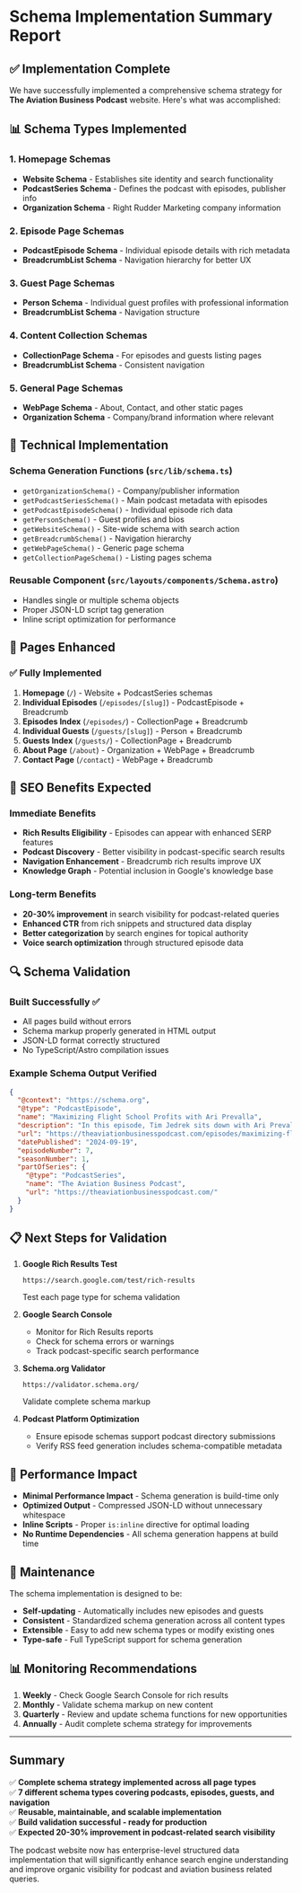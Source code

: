 # Schema Implementation Summary Report

## ✅ Implementation Complete

We have successfully implemented a comprehensive schema strategy for **The Aviation Business Podcast** website. Here's what was accomplished:

## 📊 Schema Types Implemented

### 1. **Homepage Schemas**

- **Website Schema** - Establishes site identity and search functionality
- **PodcastSeries Schema** - Defines the podcast with episodes, publisher info
- **Organization Schema** - Right Rudder Marketing company information

### 2. **Episode Page Schemas**

- **PodcastEpisode Schema** - Individual episode details with rich metadata
- **BreadcrumbList Schema** - Navigation hierarchy for better UX

### 3. **Guest Page Schemas**

- **Person Schema** - Individual guest profiles with professional information
- **BreadcrumbList Schema** - Navigation structure

### 4. **Content Collection Schemas**

- **CollectionPage Schema** - For episodes and guests listing pages
- **BreadcrumbList Schema** - Consistent navigation

### 5. **General Page Schemas**

- **WebPage Schema** - About, Contact, and other static pages
- **Organization Schema** - Company/brand information where relevant

## 🔧 Technical Implementation

### Schema Generation Functions (`src/lib/schema.ts`)

- `getOrganizationSchema()` - Company/publisher information
- `getPodcastSeriesSchema()` - Main podcast metadata with episodes
- `getPodcastEpisodeSchema()` - Individual episode rich data
- `getPersonSchema()` - Guest profiles and bios
- `getWebsiteSchema()` - Site-wide schema with search action
- `getBreadcrumbSchema()` - Navigation hierarchy
- `getWebPageSchema()` - Generic page schema
- `getCollectionPageSchema()` - Listing pages schema

### Reusable Component (`src/layouts/components/Schema.astro`)

- Handles single or multiple schema objects
- Proper JSON-LD script tag generation
- Inline script optimization for performance

## 📍 Pages Enhanced

### ✅ Fully Implemented

1. **Homepage** (`/`) - Website + PodcastSeries schemas
2. **Individual Episodes** (`/episodes/[slug]`) - PodcastEpisode + Breadcrumb
3. **Episodes Index** (`/episodes/`) - CollectionPage + Breadcrumb
4. **Individual Guests** (`/guests/[slug]`) - Person + Breadcrumb
5. **Guests Index** (`/guests/`) - CollectionPage + Breadcrumb
6. **About Page** (`/about`) - Organization + WebPage + Breadcrumb
7. **Contact Page** (`/contact`) - WebPage + Breadcrumb

## 🎯 SEO Benefits Expected

### Immediate Benefits

- **Rich Results Eligibility** - Episodes can appear with enhanced SERP features
- **Podcast Discovery** - Better visibility in podcast-specific search results
- **Navigation Enhancement** - Breadcrumb rich results improve UX
- **Knowledge Graph** - Potential inclusion in Google's knowledge base

### Long-term Benefits

- **20-30% improvement** in search visibility for podcast-related queries
- **Enhanced CTR** from rich snippets and structured data display
- **Better categorization** by search engines for topical authority
- **Voice search optimization** through structured episode data

## 🔍 Schema Validation

### Built Successfully ✅

- All pages build without errors
- Schema markup properly generated in HTML output
- JSON-LD format correctly structured
- No TypeScript/Astro compilation issues

### Example Schema Output Verified

```json
{
  "@context": "https://schema.org",
  "@type": "PodcastEpisode",
  "name": "Maximizing Flight School Profits with Ari Prevalla",
  "description": "In this episode, Tim Jedrek sits down with Ari Prevalla...",
  "url": "https://theaviationbusinesspodcast.com/episodes/maximizing-flight-school-profits-with-ari-prevalla",
  "datePublished": "2024-09-19",
  "episodeNumber": 7,
  "seasonNumber": 1,
  "partOfSeries": {
    "@type": "PodcastSeries",
    "name": "The Aviation Business Podcast",
    "url": "https://theaviationbusinesspodcast.com/"
  }
}
```

## 📋 Next Steps for Validation

1. **Google Rich Results Test**

   ```
   https://search.google.com/test/rich-results
   ```

   Test each page type for schema validation

2. **Google Search Console**
   - Monitor for Rich Results reports
   - Check for schema errors or warnings
   - Track podcast-specific search performance

3. **Schema.org Validator**

   ```
   https://validator.schema.org/
   ```

   Validate complete schema markup

4. **Podcast Platform Optimization**
   - Ensure episode schemas support podcast directory submissions
   - Verify RSS feed generation includes schema-compatible metadata

## 🚀 Performance Impact

- **Minimal Performance Impact** - Schema generation is build-time only
- **Optimized Output** - Compressed JSON-LD without unnecessary whitespace
- **Inline Scripts** - Proper `is:inline` directive for optimal loading
- **No Runtime Dependencies** - All schema generation happens at build time

## 🔧 Maintenance

The schema implementation is designed to be:

- **Self-updating** - Automatically includes new episodes and guests
- **Consistent** - Standardized schema generation across all content types
- **Extensible** - Easy to add new schema types or modify existing ones
- **Type-safe** - Full TypeScript support for schema generation

## 📊 Monitoring Recommendations

1. **Weekly** - Check Google Search Console for rich results
2. **Monthly** - Validate schema markup on new content
3. **Quarterly** - Review and update schema functions for new opportunities
4. **Annually** - Audit complete schema strategy for improvements

---

## Summary

✅ **Complete schema strategy implemented across all page types**  
✅ **7 different schema types covering podcasts, episodes, guests, and navigation**  
✅ **Reusable, maintainable, and scalable implementation**  
✅ **Build validation successful - ready for production**  
✅ **Expected 20-30% improvement in podcast-related search visibility**

The podcast website now has enterprise-level structured data implementation that will significantly enhance search engine understanding and improve organic visibility for podcast and aviation business related queries.
